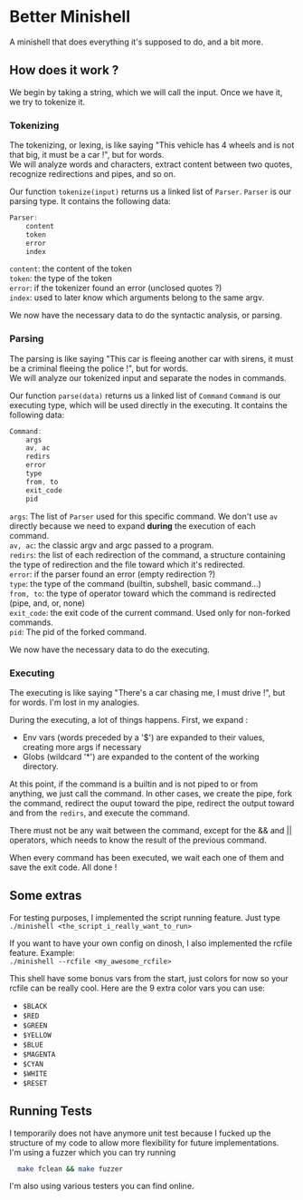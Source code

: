 
# Better Minishell

A minishell that does everything it's supposed to do, and a bit more.
## How does it work ?

We begin by taking a string, which we will call the input.
Once we have it, we try to tokenize it.

### Tokenizing
The tokenizing, or lexing, is like saying "This vehicle has 4 wheels and is not that big, it must be a car !", but for words.\
We will analyze words and characters, extract content between two quotes, recognize redirections and pipes, and so on.

Our function ```tokenize(input)``` returns us a linked list of `Parser`. `Parser` is our parsing type.
It contains the following data:
```C
Parser:
    content
    token
    error
    index
```
```content```: the content of the token\
```token```: the type of the token\
```error```: if the tokenizer found an error (unclosed quotes ?)\
```index```: used to later know which arguments belong to the same argv.

We now have the necessary data to do the syntactic analysis, or parsing.

### Parsing

The parsing is like saying "This car is fleeing another car with sirens, it must be a criminal fleeing the police !", but for words.\
We will analyze our tokenized input and separate the nodes in commands.

Our function ```parse(data)``` returns us a linked list of `Command`
`Command` is our executing type, which will be used directly in the executing.
It contains the following data:
```C
Command:
    args
    av, ac
    redirs
    error
    type
    from, to
    exit_code
    pid
```
```args```: The list of `Parser` used for this specific command. We don't use `av` directly because we need to expand **during** the execution of each command.\
```av, ac```: the classic argv and argc passed to a program.\
```redirs```: the list of each redirection of the command, a structure containing the type of redirection and the file toward which it's redirected.\
```error```: if the parser found an error (empty redirection ?)\
```type```: the type of the command (builtin, subshell, basic command...)\
```from, to```: the type of operator toward which the command is redirected (pipe, and, or, none)\
```exit_code```: the exit code of the current command. Used only for non-forked commands. \
```pid```: The pid of the forked command.

We now have the necessary data to do the executing.

### Executing
The executing is like saying "There's a car chasing me, I must drive !", but for words. I'm lost in my analogies.

During the executing, a lot of things happens.
First, we expand :
- Env vars (words preceded by a '$') are expanded to their values, creating more args if necessary
- Globs (wildcard '*') are expanded to the content of the working directory.

At this point, if the command is a builtin and is not piped to or from anything, we just call the command. In other cases, we create the pipe, fork the command, redirect the ouput toward the pipe, redirect the output toward and from the `redirs`, and execute the command.

There must not be any wait between the command, except for the && and || operators, which needs to know the result of the previous command.

When every command has been executed, we wait each one of them and save the exit code. All done !
## Some extras

For testing purposes, I implemented the script running feature. Just type\
`./minishell <the_script_i_really_want_to_run>`

If you want to have your own config on dinosh, I also implemented the rcfile feature. Example:\
`./minishell --rcfile <my_awesome_rcfile>`

This shell have some bonus vars from the start, just colors for now so your rcfile can be really cool. Here are the 9 extra color vars you can use:
- `$BLACK`
- `$RED`
- `$GREEN`
- `$YELLOW`
- `$BLUE`
- `$MAGENTA`
- `$CYAN`
- `$WHITE`
- `$RESET`

## Running Tests

I temporarily does not have anymore unit test because I fucked up the structure of my code to allow more flexibility for future implementations.\
I'm using a fuzzer which you can try running

```bash
  make fclean && make fuzzer
```

I'm also using various testers you can find online.

